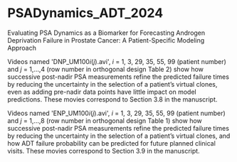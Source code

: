 # PSADynamics_ADT_2024
Evaluating PSA Dynamics as a Biomarker for Forecasting Androgen Deprivation Failure in Prostate Cancer: A Patient-Specific Modeling Approach

Videos named 'DNP_UM100*i*(*j*).avi', *i* =  1, 3, 29, 35, 55, 99 (patient number) and *j* = 1,...,4 (row number in orthogonal design Table 2) show how successive post-nadir PSA measurements refine the predicted failure times by reducing the uncertainty in the selection of a patient’s virtual clones, even as adding pre-nadir data points have little impact on model predictions. These movies correspond to Section 3.8 in the manuscript.  

Videos named 'ENP_UM100*i*(*j*).avi', *i* =  1, 3, 29, 35, 55, 99 (patient number) and *j* = 1,...,8 (row number in orthogonal design Table 1) show how successive post-nadir PSA measurements refine the predicted failure times by reducing the uncertainty in the selection of a patient’s virtual clones, and how ADT failure probability can be predicted for future planned clinical visits. These movies correspond to Section 3.9 in the manuscript. 
